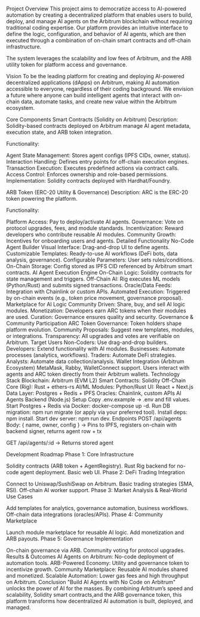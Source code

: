 Project Overview
This project aims to democratize access to AI-powered automation by creating a decentralized platform that enables users to build, deploy, and manage AI agents on the Arbitrum blockchain without requiring traditional coding expertise. Our platform provides an intuitive interface to define the logic, configuration, and behavior of AI agents, which are then executed through a combination of on-chain smart contracts and off-chain infrastructure.

The system leverages the scalability and low fees of Arbitrum, and the ARB utility token for platform access and governance.

Vision
To be the leading platform for creating and deploying AI-powered decentralized applications (dApps) on Arbitrum, making AI automation accessible to everyone, regardless of their coding background. We envision a future where anyone can build intelligent agents that interact with on-chain data, automate tasks, and create new value within the Arbitrum ecosystem.

Core Components
Smart Contracts (Solidity on Arbitrum)
Description: Solidity-based contracts deployed on Arbitrum manage AI agent metadata, execution state, and ARB token integration.

Functionality:

Agent State Management: Stores agent configs (IPFS CIDs, owner, status).
Interaction Handling: Defines entry points for off-chain execution engines.
Transaction Execution: Executes predefined actions via contract calls.
Access Control: Enforces ownership and role-based permissions.
Implementation: Solidity contracts deployed with Hardhat/Foundry.

ARB Token (ERC-20 Utility & Governance)
Description: ARC is the ERC-20 token powering the platform.

Functionality:

Platform Access: Pay to deploy/activate AI agents.
Governance: Vote on protocol upgrades, fees, and module standards.
Incentivization: Reward developers who contribute reusable AI modules.
Community Growth: Incentives for onboarding users and agents.
Detailed Functionality
No-Code Agent Builder
Visual Interface: Drag-and-drop UI to define agents.
Customizable Templates: Ready-to-use AI workflows (DeFi bots, data analysis, governance).
Configurable Parameters: User sets rules/conditions.
On-Chain Storage: Config stored as IPFS CID referenced by Arbitrum smart contracts.
AI Agent Execution Engine
On-Chain Logic: Solidity contracts for state management and triggers.
Off-Chain AI: Rig executes ML models (Python/Rust) and submits signed transactions.
Oracle/Data Feeds: Integration with Chainlink or custom APIs.
Automated Execution: Triggered by on-chain events (e.g., token price movement, governance proposal).
Marketplace for AI Logic
Community Driven: Share, buy, and sell AI logic modules.
Monetization: Developers earn ARC tokens when their modules are used.
Curation: Governance ensures quality and security.
Governance & Community Participation
ARC Token Governance: Token holders shape platform evolution.
Community Proposals: Suggest new templates, modules, or integrations.
Transparency: All upgrades and votes are verifiable on Arbitrum.
Target Users
Non-Coders: Use drag-and-drop builders.
Developers: Extend functionality with AI modules.
Businesses: Automate processes (analytics, workflows).
Traders: Automate DeFi strategies.
Analysts: Automate data collection/analysis.
Wallet Integration (Arbitrum Ecosystem)
MetaMask, Rabby, WalletConnect support.
Users interact with agents and ARC token directly from their Arbitrum wallets.
Technology Stack
Blockchain: Arbitrum (EVM L2)
Smart Contracts: Solidity
Off-Chain Core (Rig): Rust + ethers-rs
AI/ML Modules: Python/Rust
UI: React + Next.js
Data Layer: Postgres + Redis + IPFS
Oracles: Chainlink, custom APIs
AI Agents Backend (Node.js)
Setup
Copy .env.example → .env and fill values.
Start Postgres + Redis via Docker: docker-compose up -d.
Run DB migration: npm run migrate (or apply via your preferred tool).
Install deps: npm install.
Start dev server: npm run dev.
Endpoints
POST /api/agents Body: { name, owner, config } -> Pins to IPFS, registers on-chain with backend signer, returns agent row + tx

GET /api/agents/:id -> Returns stored agent

Development Roadmap
Phase 1: Core Infrastructure

Solidity contracts (ARB token + AgentRegistry).
Rust Rig backend for no-code agent deployment.
Basic web UI.
Phase 2: DeFi Trading Integration

Connect to Uniswap/SushiSwap on Arbitrum.
Basic trading strategies (SMA, RSI).
Off-chain AI worker support.
Phase 3: Market Analysis & Real-World Use Cases

Add templates for analytics, governance automation, business workflows.
Off-chain data integrations (oracles/APIs).
Phase 4: Community Marketplace

Launch module marketplace for reusable AI logic.
Add monetization and ARB payouts.
Phase 5: Governance Implementation

On-chain governance via ARB.
Community voting for protocol upgrades.
Results & Outcomes
AI Agents on Arbitrum: No-code deployment of automation tools.
ARB-Powered Economy: Utility and governance token to incentivize growth.
Community Marketplace: Reusable AI modules shared and monetized.
Scalable Automation: Lower gas fees and high throughput on Arbitrum.
Conclusion
"Build AI Agents with No Code on Arbitrum" unlocks the power of AI for the masses. By combining Arbitrum’s speed and scalability, Solidity smart contracts,and the ARB governance token, this platform transforms how decentralized AI automation is built, deployed, and managed.
